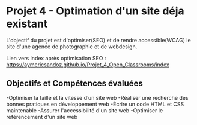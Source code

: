 
# Projet 4 - Optimation d'un site déja existant

L'objectif du projet est d'optimiser(SEO) et de rendre accessible(WCAG) le site d'une agence de photographie et de webdesign. 

Lien vers Index après optimisation SEO :
https://aymericsandoz.github.io/Projet_4_Open_Classrooms/index

## Objectifs et Compétences évaluées

-Optimiser la taille et la vitesse d’un site web
-Réaliser une recherche des bonnes pratiques en développement web
-Écrire un code HTML et CSS maintenable
-Assurer l'accessibilité d'un site web
-Optimiser le référencement d'un site web
